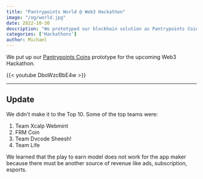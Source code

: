 ```yaml
---
title: "Pantrypoints World @ Web3 Hackathon"
image: "/og/world.jpg"
date: 2022-10-30
description: "We prototyped our blockhain solution as Pantrypoints Coins to be implemented by Pantrypoints World"
categories: ['Hackathons']
author: Michael
---
```



We put up our [Pantrypoints Coins](/services/coins/) prototype for the upcoming Web3 Hackathon.

<!-- {{< img src="/graphics/xcoins.png" alt="Xcoins" >}} -->

{{< youtube DboWzcBbE4w >}}


---

## Update

We didn't make it to the Top 10. Some of the top teams were:


1. Team Xcalp Webmint
2. FRM Coin 
3. Team Dvcode Sheesh! 
4. Team Life


We learned that the play to earn model does not work for the app maker because there must be another source of revenue like ads, subscription, esports. 


<!-- luis ygg
playdex 
acadarena

chris xave
nate globe 
tonivhi metago 
melvin ng huawei 100 partners, customers in PH
lee zhu bnbchain superior tech GameFi sponsorbiggest community of users bunance ecosystem

avenger dao - communityled security initiative 
archipelago labs = pdax coinbase froge  -->

